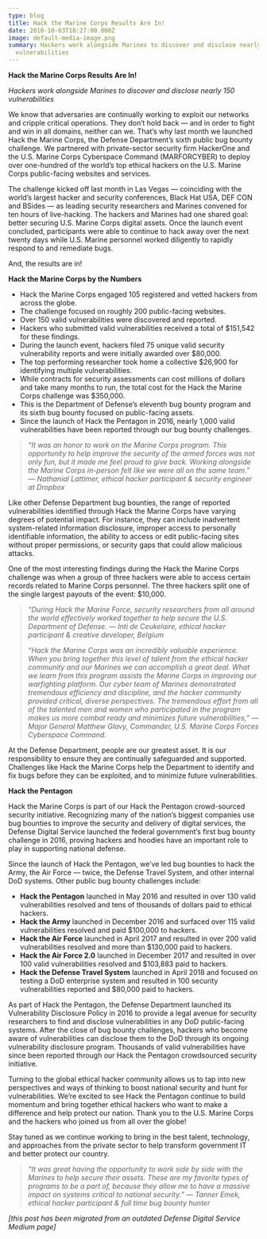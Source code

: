 ```yaml
---
type: blog
title: Hack the Marine Corps Results Are In!
date: 2018-10-03T18:27:00.000Z
image: default-media-image.png
summary: Hackers work alongside Marines to discover and disclose nearly 150
  vulnerabilities
---
```

**Hack the Marine Corps Results Are In!**

*Hackers work alongside Marines to discover and disclose nearly 150 vulnerabilities*

We know that adversaries are continually working to exploit our networks and cripple critical operations. They don’t hold back — and in order to fight and win in all domains, neither can we. That’s why last month we launched Hack the Marine Corps, the Defense Department’s sixth public bug bounty challenge. We partnered with private-sector security firm HackerOne and the U.S. Marine Corps Cyberspace Command (MARFORCYBER) to deploy over one-hundred of the world’s top ethical hackers on the U.S. Marine Corps public-facing websites and services.

The challenge kicked off last month in Las Vegas — coinciding with the world’s largest hacker and security conferences, Black Hat USA, DEF CON and BSides — as leading security researchers and Marines convened for ten hours of live-hacking. The hackers and Marines had one shared goal: better securing U.S. Marine Corps digital assets. Once the launch event concluded, participants were able to continue to hack away over the next twenty days while U.S. Marine personnel worked diligently to rapidly respond to and remediate bugs.

And, the results are in!

**Hack the Marine Corps by the Numbers**

* Hack the Marine Corps engaged 105 registered and vetted hackers from across the globe.
* The challenge focused on roughly 200 public-facing websites.
* Over 150 valid vulnerabilities were discovered and reported.
* Hackers who submitted valid vulnerabilities received a total of $151,542 for these findings.
* During the launch event, hackers filed 75 unique valid security vulnerability reports and were initially awarded over $80,000.
* The top performing researcher took home a collective $26,900 for identifying multiple vulnerabilities.
* While contracts for security assessments can cost millions of dollars and take many months to run, the total cost for the Hack the Marine Corps challenge was $350,000.
* This is the Department of Defense’s eleventh bug bounty program and its sixth bug bounty focused on public-facing assets.
* Since the launch of Hack the Pentagon in 2016, nearly 1,000 valid vulnerabilities have been reported through our bug bounty challenges.

> *“It was an honor to work on the Marine Corps program. This opportunity to help improve the security of the armed forces was not only fun, but it made me feel proud to give back. Working alongside the Marine Corps in-person felt like we were all on the same team.” — Nathanial Lattimer, ethical hacker participant & security engineer at Dropbox*

Like other Defense Department bug bounties, the range of reported vulnerabilities identified through Hack the Marine Corps have varying degrees of potential impact. For instance, they can include inadvertent system-related information disclosure, improper access to personally identifiable information, the ability to access or edit public-facing sites without proper permissions, or security gaps that could allow malicious attacks.

One of the most interesting findings during the Hack the Marine Corps challenge was when a group of three hackers were able to access certain records related to Marine Corps personnel. The three hackers split one of the single largest payouts of the event: $10,000.

> *“During Hack the Marine Force, security researchers from all around the world effectively worked together to help secure the U.S. Department of Defense. — Inti de Ceukelaire, ethical hacker participant & creative developer, Belgium*
>
> *“Hack the Marine Corps was an incredibly valuable experience. When you bring together this level of talent from the ethical hacker community and our Marines we can accomplish a great deal. What we learn from this program assists the Marine Corps in improving our warfighting platform. Our cyber team of Marines demonstrated tremendous efficiency and discipline, and the hacker community provided critical, diverse perspectives. The tremendous effort from all of the talented men and women who participated in the program makes us more combat ready and minimizes future vulnerabilities,” — Major General Matthew Glavy, Commander, U.S. Marine Corps Forces Cyberspace Command.*

At the Defense Department, people are our greatest asset. It is our responsibility to ensure they are continually safeguarded and supported. Challenges like Hack the Marine Corps help the Department to identify and fix bugs before they can be exploited, and to minimize future vulnerabilities.

**Hack the Pentagon**

Hack the Marine Corps is part of our Hack the Pentagon crowd-sourced security initiative. Recognizing many of the nation’s biggest companies use bug bounties to improve the security and delivery of digital services, the Defense Digital Service launched the federal government’s first bug bounty challenge in 2016, proving hackers and hoodies have an important role to play in supporting national defense.

Since the launch of Hack the Pentagon, we’ve led bug bounties to hack the Army, the Air Force — twice, the Defense Travel System, and other internal DoD systems. Other public bug bounty challenges include:

* **Hack the Pentagon** launched in May 2016 and resulted in over 130 valid vulnerabilities resolved and tens of thousands of dollars paid to ethical hackers.
* **Hack the Army** launched in December 2016 and surfaced over 115 valid vulnerabilities resolved and paid $100,000 to hackers.
* **Hack the Air Force** launched in April 2017 and resulted in over 200 valid vulnerabilities resolved and more than $130,000 paid to hackers.
* **Hack the Air Force 2.0** launched in December 2017 and resulted in over 100 valid vulnerabilities resolved and $103,883 paid to hackers.
* **Hack the Defense Travel System** launched in April 2018 and focused on testing a DoD enterprise system and resulted in 100 security vulnerabilities reported and $80,000 paid to hackers.

As part of Hack the Pentagon, the Defense Department launched its Vulnerability Disclosure Policy in 2016 to provide a legal avenue for security researchers to find and disclose vulnerabilities in any DoD public-facing systems. After the close of bug bounty challenges, hackers who become aware of vulnerabilities can disclose them to the DoD through its ongoing vulnerability disclosure program. Thousands of valid vulnerabilities have since been reported through our Hack the Pentagon crowdsourced security initiative.

Turning to the global ethical hacker community allows us to tap into new perspectives and ways of thinking to boost national security and hunt for vulnerabilities. We’re excited to see Hack the Pentagon continue to build momentum and bring together ethical hackers who want to make a difference and help protect our nation. Thank you to the U.S. Marine Corps and the hackers who joined us from all over the globe!

Stay tuned as we continue working to bring in the best talent, technology, and approaches from the private sector to help transform government IT and better protect our country.

> *“It was great having the opportunity to work side by side with the Marines to help secure their assets. These are my favorite types of programs to be a part of, because they allow me to have a massive impact on systems critical to national security.” — Tanner Emek, ethical hacker participant & full time bug bounty hunter*

*\[this post has been migrated from an outdated Defense Digital Service Medium page]*